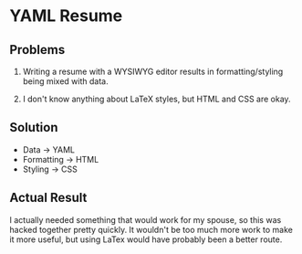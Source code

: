 # YAML Resume

## Problems

1. Writing a resume with a WYSIWYG editor results in formatting/styling being mixed with data.

2. I don't know anything about LaTeX styles, but HTML and CSS are okay.

## Solution

- Data -> YAML
- Formatting -> HTML
- Styling -> CSS

## Actual Result

I actually needed something that would work for my spouse, so this was hacked together pretty quickly. It wouldn't be too much more work to make it more useful, but using LaTex would have probably been a better route.